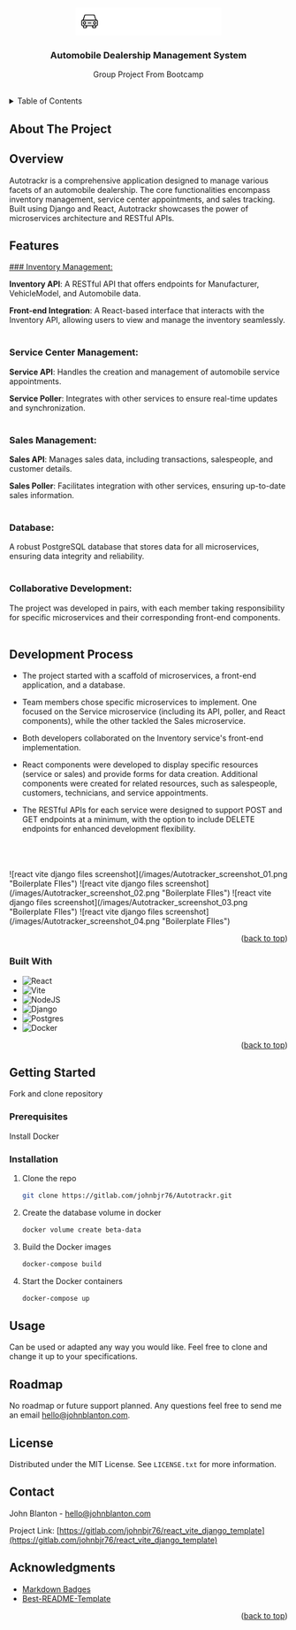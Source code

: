 <a name="readme-top"></a>


<!-- PROJECT LOGO -->
<br />
<div align="center">
  <a href="https://gitlab.com/johnbjr76/Autotrackr">
    <img src="images/autotrackr.png" alt="Logo" height="50">
  </a>

  <h3 align="center">Automobile Dealership Management System</h3>

  <p align="center">
    Group Project From Bootcamp
    <br />
    <br />
  </p>
</div>



<!-- TABLE OF CONTENTS -->
<details>
  <summary>Table of Contents</summary>
  <ol>
    <li>
      <a href="#about-the-project">About The Project</a>
      <ul>
        <li><a href="#built-with">Built With</a></li>
      </ul>
    </li>
    <li>
      <a href="#getting-started">Getting Started</a>
      <ul>
        <li><a href="#prerequisites">Prerequisites</a></li>
        <li><a href="#installation">Installation</a></li>
      </ul>
    </li>
    <li><a href="#usage">Usage</a></li>
    <li><a href="#roadmap">Roadmap</a></li>
    <li><a href="#license">License</a></li>
    <li><a href="#contact">Contact</a></li>
    <li><a href="#acknowledgments">Acknowledgments</a></li>
  </ol>
</details>

<!-- ABOUT THE PROJECT -->
## About The Project


## Overview
Autotrackr is a comprehensive application designed to manage various facets of an automobile dealership. The core functionalities encompass inventory management, service center appointments, and sales tracking. Built using Django and React, Autotrackr showcases the power of microservices architecture and RESTful APIs.

## Features
<ins>### Inventory Management:</ins>

**Inventory API**: A RESTful API that offers endpoints for Manufacturer, VehicleModel, and Automobile data.

**Front-end Integration**: A React-based interface that interacts with the Inventory API, allowing users to view and manage the inventory seamlessly.
<br>
<br>
### Service Center Management:

**Service API**: Handles the creation and management of automobile service appointments.

**Service Poller**: Integrates with other services to ensure real-time updates and synchronization.
<br>
<br>
### Sales Management:

**Sales API**: Manages sales data, including transactions, salespeople, and customer details.

**Sales Poller**: Facilitates integration with other services, ensuring up-to-date sales information.
<br>
<br>
### Database: 
A robust PostgreSQL database that stores data for all microservices, ensuring data integrity and reliability.
<br>
<br>
### Collaborative Development:
The project was developed in pairs, with each member taking responsibility for specific microservices and their corresponding front-end components.
<br>
<br>
## Development Process

- The project started with a scaffold of microservices, a front-end application, and a database.

- Team members chose specific microservices to implement. One focused on the Service microservice (including its API, poller, and React components), while the other tackled the Sales microservice.

- Both developers collaborated on the Inventory service's front-end implementation.

- React components were developed to display specific resources (service or sales) and provide forms for data creation. Additional components were created for related resources, such as salespeople, customers, technicians, and service appointments.

- The RESTful APIs for each service were designed to support POST and GET endpoints at a minimum, with the option to include DELETE endpoints for enhanced development flexibility.
<br>
<br>
<br>
![react vite django files screenshot](/images/Autotracker_screenshot_01.png "Boilerplate FIles")
![react vite django files screenshot](/images/Autotracker_screenshot_02.png "Boilerplate FIles")
![react vite django files screenshot](/images/Autotracker_screenshot_03.png "Boilerplate FIles")
![react vite django files screenshot](/images/Autotracker_screenshot_04.png "Boilerplate FIles")

<p align="right">(<a href="#readme-top">back to top</a>)</p>



### Built With


* ![React](https://img.shields.io/badge/react-%2320232a.svg?style=for-the-badge&logo=react&logoColor=%2361DAFB)
* ![Vite](https://img.shields.io/badge/vite-%23646CFF.svg?style=for-the-badge&logo=vite&logoColor=white)
* ![NodeJS](https://img.shields.io/badge/node.js-6DA55F?style=for-the-badge&logo=node.js&logoColor=white)
* ![Django](https://img.shields.io/badge/django-%23092E20.svg?style=for-the-badge&logo=django&logoColor=white)
* ![Postgres](https://img.shields.io/badge/postgres-%23316192.svg?style=for-the-badge&logo=postgresql&logoColor=white)
* ![Docker](https://img.shields.io/badge/docker-%230db7ed.svg?style=for-the-badge&logo=docker&logoColor=white)


<p align="right">(<a href="#readme-top">back to top</a>)</p>



<!-- GETTING STARTED -->
## Getting Started

Fork and clone repository

### Prerequisites

Install Docker

### Installation


1. Clone the repo
   ```sh
   git clone https://gitlab.com/johnbjr76/Autotrackr.git
   ```
2. Create the database volume in docker
   ```sh
   docker volume create beta-data
   ```
3. Build the Docker images
   ```sh
   docker-compose build
   ```
4. Start the Docker containers
   ```sh
   docker-compose up
   ```


<!-- USAGE EXAMPLES -->
## Usage

Can be used or adapted any way you would like. Feel free to clone and change it up to your specifications. 


<!-- ROADMAP -->
## Roadmap

No roadmap or future support planned.  Any questions feel free to send me an email hello@johnblanton.com.



<!-- LICENSE -->
## License

Distributed under the MIT License. See `LICENSE.txt` for more information.


<!-- CONTACT -->
## Contact

John Blanton - hello@johnblanton.com

Project Link: [https://gitlab.com/johnbjr76/react_vite_django_template](https://gitlab.com/johnbjr76/react_vite_django_template)


<!-- ACKNOWLEDGMENTS -->
## Acknowledgments

* [Markdown Badges](https://github.com/Ileriayo/markdown-badges)
* [Best-README-Template](https://github.com/othneildrew/Best-README-Template)


<p align="right">(<a href="#readme-top">back to top</a>)</p>




